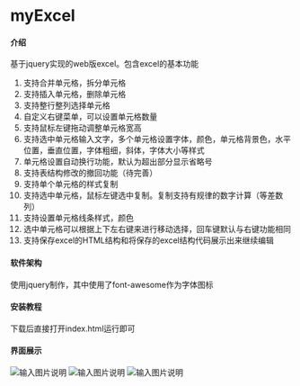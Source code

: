 # myExcel

#### 介绍
基于jquery实现的web版excel。包含excel的基本功能
1. 支持合并单元格，拆分单元格
2. 支持插入单元格，删除单元格
3. 支持整行整列选择单元格
4. 自定义右键菜单，可以设置单元格数量
5. 支持鼠标左键拖动调整单元格宽高
6. 支持选中单元格输入文字，多个单元格设置字体，颜色，单元格背景色，水平位置，垂直位置，字体粗细，斜体，字体大小等样式
7. 单元格设置自动换行功能，默认为超出部分显示省略号
8. 支持表结构修改的撤回功能（待完善）
9. 支持单个单元格的样式复制
10. 支持选中单元格，鼠标左键选中复制。复制支持有规律的数字计算（等差数列）
11. 支持设置单元格线条样式，颜色
12. 选中单元格可以根据上下左右键来进行移动选择，回车键默认与右键功能相同
13. 支持保存excel的HTML结构和将保存的excel结构代码展示出来继续编辑

#### 软件架构
使用jquery制作，其中使用了font-awesome作为字体图标


#### 安装教程

下载后直接打开index.html运行即可

#### 界面展示

![输入图片说明](https://gitee.com/uploads/images/2019/0406/145438_38e53dca_1325113.png "微信截图_20190406134820.png")
![输入图片说明](https://gitee.com/uploads/images/2019/0406/145450_73e79354_1325113.png "微信截图_20190406134906.png")
![输入图片说明](https://gitee.com/uploads/images/2019/0406/145509_c843888f_1325113.png "微信截图_20190406135056.png")

